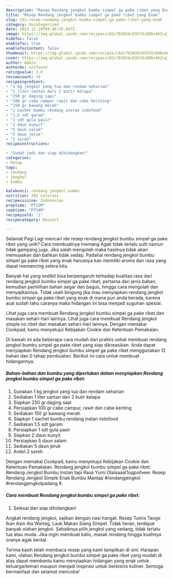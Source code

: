 ```yaml
---
description: "Resep Rendang jengkol bumbu simpel ga pake ribet yang Enak"
title: "Resep Rendang jengkol bumbu simpel ga pake ribet yang Enak"
slug: 152-resep-rendang-jengkol-bumbu-simpel-ga-pake-ribet-yang-enak
category: Uncategorized
date: 2022-11-10T04:49:55.447Z
image: https://img-global.cpcdn.com/recipes/c62c70302dc8357d/680x482cq70/rendang-jengkol-bumbu-simpel-ga-pake-ribet-foto-resep-utama.jpg
hideToc: false
enableToc: true
enableTocContent: false
thumbnail: https://img-global.cpcdn.com/recipes/c62c70302dc8357d/680x482cq70/rendang-jengkol-bumbu-simpel-ga-pake-ribet-foto-resep-utama.jpg
cover: https://img-global.cpcdn.com/recipes/c62c70302dc8357d/680x482cq70/rendang-jengkol-bumbu-simpel-ga-pake-ribet-foto-resep-utama.jpg
author: Admin
authorAv: notfound
ratingvalue: 3.8
reviewcount: 19
recipeingredient:
- "1 kg jengkol yang tua dan rendam seharian"
- "1 liter santan dari 2 butir kelapa"
- "250 gr daging sapi"
- "100 gr cabe campur rawit dan cabe keriting"
- "150 gr bawang merah"
- "1 sachet bumbu rendang instan indofood"
- "1,5 sdt garam"
- "1 sdt gula pasir"
- "2 daun kunyit"
- "5 daun salam"
- "5 daun jeruk"
- "2 sereh"
recipeinstructions:

- "Sudah jadi dan siap dihidangkan!"
categories:
- Resep
tags:
- rendang
- jengkol
- bumbu

katakunci: rendang jengkol bumbu 
nutrition: 281 calories
recipecuisine: Indonesian
preptime: "PT22M"
cooktime: "PT34M"
recipeyield: "1"
recipecategory: Dessert

---
```



Selamat Pagi Lagi mencari ide resep rendang jengkol bumbu simpel ga pake ribet yang unik? Cara membuatnya memang Agak tidak terlalu sulit namun tidak gampang juga. Jika salah mengolah maka hasilnya tidak akan memuaskan dan bahkan tidak sedap. Padahal rendang jengkol bumbu simpel ga pake ribet yang enak harusnya kan memiliki aroma dan rasa yang dapat memancing selera kita.


Banyak hal yang sedikit bisa berpengaruh terhadap kualitas rasa dari rendang jengkol bumbu simpel ga pake ribet, pertama dari jenis bahan, kemudian pemilihan bahan segar dan bagus, hingga cara mengolah dan menyajikannya. Tidak usah bingung jika mau menyiapkan rendang jengkol bumbu simpel ga pake ribet yang enak di mana pun anda berada, karena asal sudah tahu caranya maka hidangan ini bisa menjadi suguhan spesial.

Lihat juga cara membuat Rendang jengkol bumbu simpel ga pake ribet dan masakan sehari-hari lainnya. Lihat juga cara membuat Rendang jengkol simple no ribet dan masakan sehari-hari lainnya. Dengan memakai Cookpad, kamu menyetujui Kebijakan Cookie dan Ketentuan Pemakaian.


Di bawah ini ada beberapa cara mudah dan praktis untuk membuat rendang jengkol bumbu simpel ga pake ribet yang siap dikreasikan. Anda dapat menyiapkan Rendang jengkol bumbu simpel ga pake ribet menggunakan 12 bahan dan 0 tahap pembuatan. Berikut ini cara untuk membuat hidangannya.

<!--inarticleads1-->

##### Bahan-bahan dan bumbu yang diperlukan dalam menyiapkan Rendang jengkol bumbu simpel ga pake ribet:

1. Gunakan 1 kg jengkol yang tua dan rendam seharian
1. Sediakan 1 liter santan dari 2 butir kelapa
1. Siapkan 250 gr daging sapi
1. Persiapkan 100 gr cabe campur, rawit dan cabe keriting
1. Sediakan 150 gr bawang merah
1. Siapkan 1 sachet bumbu rendang instan indofood
1. Sediakan 1,5 sdt garam
1. Persiapkan 1 sdt gula pasir
1. Siapkan 2 daun kunyit
1. Persiapkan 5 daun salam
1. Sediakan 5 daun jeruk
1. Ambil 2 sereh


Dengan memakai Cookpad, kamu menyetujui Kebijakan Cookie dan Ketentuan Pemakaian. Rendang jengkol bumbu simpel ga pake ribet. Rendang Jengkol Bumbu Instan tapi Rasa Yumi OlalaaaaПодробнее. Resep Rendang Jengkol Simple Enak Bumbu Mantap #rendangjengkol #rendangjengkolpadang #. 

<!--inarticleads2-->

##### Cara membuat Rendang jengkol bumbu simpel ga pake ribet:


1. Selesai dan siap dihidangkan!

Angkat rendang jengkol, sajikan dengan nasi hangat. Resep Tumis Taoge Ikan Asin Ala Warteg, Lauk Makan Siang Simpel. Tidak heran, terdapat banyak olahan jengkol. Sebaiknya pilih jengkol yang sedang, tidak terlalu tua atau muda. Jika ingin membuat kalio, masak rendang hingga kuahnya oranye agak kental. 

Terima kasih telah membaca resep yang kami tampilkan di sini. Harapan kami, olahan Rendang jengkol bumbu simpel ga pake ribet yang mudah di atas dapat membantu kamu menyiapkan hidangan yang enak untuk keluarga/teman maupun menjadi inspirasi untuk berbisnis kuliner. Semoga bermanfaat dan selamat mencoba!

